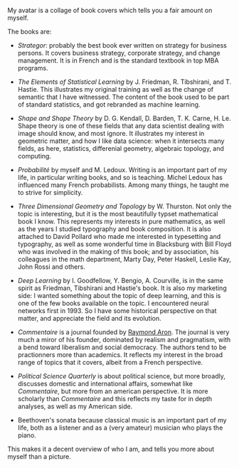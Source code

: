 My avatar is a collage of book covers which tells you a fair amount on myself.

The books are:

- *Strategor*: probably the best book ever written on strategy for business persons. It covers business strategy, corporate strategy, and change management. It is in French and is the standard textbook in top MBA programs.

- *The Elements of Statistical Learning* by J. Friedman, R. Tibshirani, and T. Hastie. This illustrates my original training as well as the change of semantic that I have witnessed. The content of the book used to be part of standard statistics, and got rebranded as machine learning.

- *Shape and Shape Theory* by D. G. Kendall, D. Barden, T. K. Carne, H. Le. Shape theory is one of these fields that any data scientist dealing with image should know, and most ignore. It illustrates my interest in geometric matter, and how I like data science: when it intersects many fields, as here, statistics, differenial geometry, algebraic topology, and computing.

- *Probabilité* by myself and M. Ledoux. Writing is an important part of my life, in particular writing books, and so is teaching. Michel Ledoux has influenced many French probabilists. Among many things, he taught me to strive for simplicity.

- *Three Dimensional Geometry and Topology* by W. Thurston. Not only the topic is interesting, but it is the most beautifully typset mathematical book I know. This represents my interests in pure mathematics, as well as the years I studied typography and book composition. It is also attached to David Pollard who made me interested in typesetting and typography, as well as some wonderful time in Blacksburg with Bill Floyd who was involved in the making of this book; and by association, his colleagues in the math department, Marty Day, Peter Haskell, Leslie Kay, John Rossi and others.

- *Deep Learning* by I. Goodfellow, Y. Bengio, A. Courville, is in the same spirit as Friedman, Tibshirani and Hastie's book. It is also my marketing side: I wanted something about the topic of deep learning, and this is one of the few books available on the topic. I encountered neural networks first in 1993. So I have some historical perspective on that matter, and appreciate the field and its evolution.

- *Commentaire* is a journal founded by [Raymond Aron](https://en.wikipedia.org/wiki/Raymond_Aron). The journal is very much a miror of his founder, dominated by realism and pragmatism, with a bend toward liberalism and social democracy. The authors tend to be practionners more than academics. It reflects my interest in the broad range of topics that it covers, albeit from a French perspective.

- *Political Science Quarterly* is about political science, but more broadly, discusses domestic and international affairs, somewhat like *Commentaire*, but more from an american perspective. It is more scholarly than *Commentaire* and this reflects my taste for in depth analyses, as well as my American side.

- Beethoven's sonata because classical music is an important part of my life, both as a listener and as a (very amateur) musician who plays the piano.

This makes it a decent overview of who I am, and tells you more about myself than a picture.
